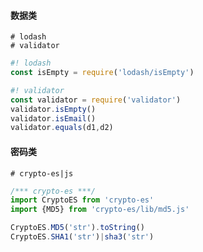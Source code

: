 #### 数据类

```shell
# lodash
# validator
```

~~~js
#! lodash
const isEmpty = require('lodash/isEmpty')
~~~

~~~js
#! validator
const validator = require('validator')
validator.isEmpty()
validator.isEmail()
validator.equals(d1,d2)
~~~

#### 密码类

```shell
# crypto-es|js
```

```js
/*** crypto-es ***/
import CryptoES from 'crypto-es'
import {MD5} from 'crypto-es/lib/md5.js'

CryptoES.MD5('str').toString()
CryptoES.SHA1('str')|sha3('str')

```

